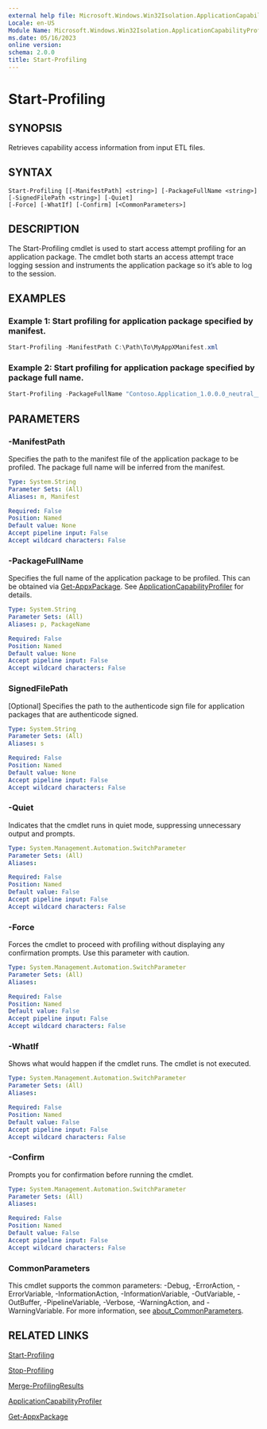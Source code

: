 ```yaml
---
external help file: Microsoft.Windows.Win32Isolation.ApplicationCapabilityProfiler.dll-Help.xml
Locale: en-US
Module Name: Microsoft.Windows.Win32Isolation.ApplicationCapabilityProfiler
ms.date: 05/16/2023
online version:
schema: 2.0.0
title: Start-Profiling
---
```


# Start-Profiling

## SYNOPSIS
Retrieves capability access information from input ETL files.

## SYNTAX

```
Start-Profiling [[-ManifestPath] <string>] [-PackageFullName <string>] [-SignedFilePath <string>] [-Quiet]
[-Force] [-WhatIf] [-Confirm] [<CommonParameters>]

```

## DESCRIPTION

The Start-Profiling cmdlet is used to start access attempt profiling for an application package. The cmdlet both starts an access attempt trace logging session and instruments the application package so it’s able to log to the session.

## EXAMPLES

### Example 1: Start profiling for application package specified by manifest.

```powershell
Start-Profiling -ManifestPath C:\Path\To\MyAppXManifest.xml
```

### Example 2: Start profiling for application package specified by package full name.

```powershell
Start-Profiling -PackageFullName "Contoso.Application_1.0.0.0_neutral__8wekyb3d8bbwe"
```

## PARAMETERS

### -ManifestPath

Specifies the path to the manifest file of the application package to be profiled. The package full name will be inferred from the manifest.

```yaml
Type: System.String
Parameter Sets: (All)
Aliases: m, Manifest

Required: False
Position: Named
Default value: None
Accept pipeline input: False
Accept wildcard characters: False
```

### -PackageFullName 

Specifies the full name of the application package to be profiled. This can be obtained via [Get-AppxPackage](https://learn.microsoft.com/en-us/powershell/module/appx/get-appxpackage?view=windowsserver2022-ps). See [ApplicationCapabilityProfiler](application-capability-profiler.md) for details.

```yaml
Type: System.String
Parameter Sets: (All)
Aliases: p, PackageName

Required: False
Position: Named
Default value: None
Accept pipeline input: False
Accept wildcard characters: False
```

### SignedFilePath

[Optional] Specifies the path to the authenticode sign file for application packages that are authenticode signed.

```yaml
Type: System.String
Parameter Sets: (All)
Aliases: s

Required: False
Position: Named
Default value: None
Accept pipeline input: False
Accept wildcard characters: False
```

### -Quiet

Indicates that the cmdlet runs in quiet mode, suppressing unnecessary output and prompts.

```yaml
Type: System.Management.Automation.SwitchParameter
Parameter Sets: (All)
Aliases:

Required: False
Position: Named
Default value: False
Accept pipeline input: False
Accept wildcard characters: False
```

### -Force

Forces the cmdlet to proceed with profiling without displaying any confirmation prompts. Use this parameter with caution.

```yaml
Type: System.Management.Automation.SwitchParameter
Parameter Sets: (All)
Aliases:

Required: False
Position: Named
Default value: False
Accept pipeline input: False
Accept wildcard characters: False
```

### -WhatIf

Shows what would happen if the cmdlet runs. The cmdlet is not executed.

```yaml
Type: System.Management.Automation.SwitchParameter
Parameter Sets: (All)
Aliases:

Required: False
Position: Named
Default value: False
Accept pipeline input: False
Accept wildcard characters: False
```

### -Confirm

Prompts you for confirmation before running the cmdlet.

```yaml
Type: System.Management.Automation.SwitchParameter
Parameter Sets: (All)
Aliases:

Required: False
Position: Named
Default value: False
Accept pipeline input: False
Accept wildcard characters: False
```

### CommonParameters

This cmdlet supports the common parameters: -Debug, -ErrorAction, -ErrorVariable,
-InformationAction, -InformationVariable, -OutVariable, -OutBuffer, -PipelineVariable, -Verbose,
-WarningAction, and -WarningVariable. For more information, see [about_CommonParameters](About/about_CommonParameters.md).

## RELATED LINKS

[Start-Profiling](Start-Profiling.md)

[Stop-Profiling](Stop-Profiling.md)

[Merge-ProfilingResults](Merge-ProfilingResults.md)

[ApplicationCapabilityProfiler](application-capability-profiler.md)

[Get-AppxPackage](https://learn.microsoft.com/en-us/powershell/module/appx/get-appxpackage?view=windowsserver2022-ps)